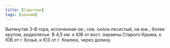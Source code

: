 ```yaml
---
title: [Сарытлык]
tags: [ороним]
---
```


Вытянутая З–В гора, иссеченная ов.; сев. склон лесистый, на юж., более крутом,
редколесье. В 4,5 км. к ЮВ от вост. окраины Старого Крыма, к ЮВ от г. Козья, к
ЮЗ от г. Коклюк, через долину.
